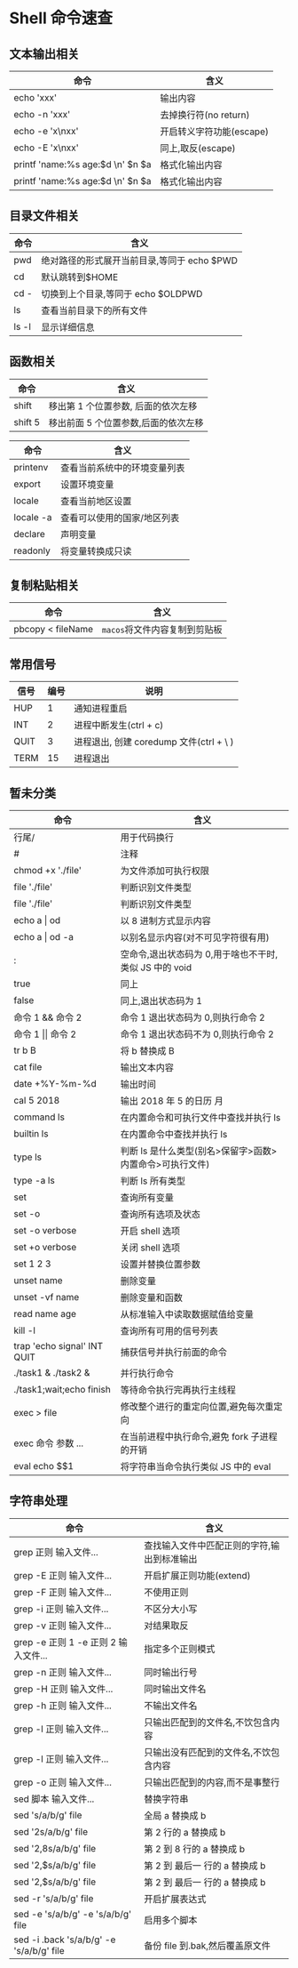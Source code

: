 # Shell 命令速查

## 文本输出相关

| 命令                             | 含义                     |
| -------------------------------- | ------------------------ |
| echo 'xxx'                       | 输出内容                 |
| echo -n 'xxx'                    | 去掉换行符(no return)    |
| echo -e 'x\nxx'                  | 开启转义字符功能(escape) |
| echo -E 'x\nxx'                  | 同上,取反(escape)        |
| printf 'name:%s age:$d \n' $n $a | 格式化输出内容           |
| printf 'name:%s age:$d \n' $n $a | 格式化输出内容           |

## 目录文件相关

| 命令  | 含义                                        |
| ----- | ------------------------------------------- |
| pwd   | 绝对路径的形式展开当前目录,等同于 echo $PWD |
| cd    | 默认跳转到$HOME                             |
| cd -  | 切换到上个目录,等同于 echo $OLDPWD          |
| ls    | 查看当前目录下的所有文件                    |
| ls -l | 显示详细信息                                |

## 函数相关

| 命令    | 含义                                 |
| ------- | ------------------------------------ |
| shift   | 移出第 1 个位置参数, 后面的依次左移  |
| shift 5 | 移出前面 5 个位置参数,后面的依次左移 |

| 命令      | 含义                         |
| --------- | ---------------------------- |
| printenv  | 查看当前系统中的环境变量列表 |
| export    | 设置环境变量                 |
| locale    | 查看当前地区设置             |
| locale -a | 查看可以使用的国家/地区列表  |
| declare   | 声明变量                     |
| readonly  | 将变量转换成只读             |

## 复制粘贴相关

| 命令              | 含义                          |
| ----------------- | ----------------------------- |
| pbcopy < fileName | `macos`将文件内容复制到剪贴板 |

## 常用信号

| 信号 | 编号 | 说明                                    |
| ---- | ---- | --------------------------------------- |
| HUP  | 1    | 通知进程重启                            |
| INT  | 2    | 进程中断发生(ctrl + c)                  |
| QUIT | 3    | 进程退出, 创建 coredump 文件(ctrl + \ ) |
| TERM | 15   | 进程退出                                |

## 暂未分类

| 命令                        | 含义                                                     |
| --------------------------- | -------------------------------------------------------- |
| 行尾/                       | 用于代码换行                                             |
| #                           | 注释                                                     |
| chmod +x './file'           | 为文件添加可执行权限                                     |
| file './file'               | 判断识别文件类型                                         |
| file './file'               | 判断识别文件类型                                         |
| echo a \| od                | 以 8 进制方式显示内容                                    |
| echo a \| od -a             | 以别名显示内容(对不可见字符很有用)                       |
| :                           | 空命令,退出状态码为 0,用于啥也不干时,类似 JS 中的 void   |
| true                        | 同上                                                     |
| false                       | 同上,退出状态码为 1                                      |
| 命令 1 && 命令 2            | 命令 1 退出状态码为 0,则执行命令 2                       |
| 命令 1 \|\| 命令 2          | 命令 1 退出状态码不为 0,则执行命令 2                     |
| tr b B                      | 将 b 替换成 B                                            |
| cat file                    | 输出文本内容                                             |
| date +%Y-%m-%d              | 输出时间                                                 |
| cal 5 2018                  | 输出 2018 年 5 的日历 月                                 |
| command ls                  | 在内置命令和可执行文件中查找并执行 ls                    |
| builtin ls                  | 在内置命令中查找并执行 ls                                |
| type ls                     | 判断 ls 是什么类型(别名>保留字>函数>内置命令>可执行文件) |
| type -a ls                  | 判断 ls 所有类型                                         |
| set                         | 查询所有变量                                             |
| set -o                      | 查询所有选项及状态                                       |
| set -o verbose              | 开启 shell 选项                                          |
| set +o verbose              | 关闭 shell 选项                                          |
| set 1 2 3                   | 设置并替换位置参数                                       |
| unset name                  | 删除变量                                                 |
| unset -vf name              | 删除变量和函数                                           |
| read name age               | 从标准输入中读取数据赋值给变量                           |
| kill -l                     | 查询所有可用的信号列表                                   |
| trap 'echo signal' INT QUIT | 捕获信号并执行前面的命令                                 |
| ./task1 & ./task2 &         | 并行执行命令                                             |
| ./task1;wait;echo finish    | 等待命令执行完再执行主线程                               |
| exec > file                 | 修改整个进行的重定向位置,避免每次重定向                  |
| exec 命令 参数 ...          | 在当前进程中执行命令,避免 fork 子进程的开销              |
| eval echo \$$1              | 将字符串当命令执行类似 JS 中的 eval                      |

## 字符串处理

| 命令                                     | 含义                                        |
| ---------------------------------------- | ------------------------------------------- |
| grep 正则 输入文件...                    | 查找输入文件中匹配正则的字符,输出到标准输出 |
| grep -E 正则 输入文件...                 | 开启扩展正则功能(extend)                    |
| grep -F 正则 输入文件...                 | 不使用正则                                  |
| grep -i 正则 输入文件...                 | 不区分大小写                                |
| grep -v 正则 输入文件...                 | 对结果取反                                  |
| grep -e 正则 1 -e 正则 2 输入文件...     | 指定多个正则模式                            |
| grep -n 正则 输入文件...                 | 同时输出行号                                |
| grep -H 正则 输入文件...                 | 同时输出文件名                              |
| grep -h 正则 输入文件...                 | 不输出文件名                                |
| grep -l 正则 输入文件...                 | 只输出匹配到的文件名,不饮包含内容           |
| grep -l 正则 输入文件...                 | 只输出没有匹配到的文件名,不饮包含内容       |
| grep -o 正则 输入文件...                 | 只输出匹配到的内容,而不是事整行             |
| sed 脚本 输入文件...                     | 替换字符串                                  |
| sed 's/a/b/g' file                       | 全局 a 替换成 b                             |
| sed '2s/a/b/g' file                      | 第 2 行的 a 替换成 b                        |
| sed '2,8s/a/b/g' file                    | 第 2 到 8 行的 a 替换成 b                   |
| sed '2,$s/a/b/g' file                    | 第 2 到 最后一 行的 a 替换成 b              |
| sed '2,$s/a/b/g' file                    | 第 2 到 最后一 行的 a 替换成 b              |
| sed -r 's/a/b/g' file                    | 开启扩展表达式                              |
| sed -e 's/a/b/g' -e 's/a/b/g' file       | 启用多个脚本                                |
| sed -i .back 's/a/b/g' -e 's/a/b/g' file | 备份 file 到.bak,然后覆盖原文件             |
